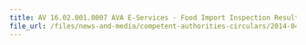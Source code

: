 ```yaml
---
title: AV 16.02.001.0007 AVA E-Services - Food Import Inspection Results Enquiry 
file_url: /files/news-and-media/competent-authorities-circulars/2014-04-30-CA.pdf
---
```


